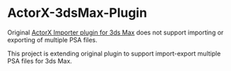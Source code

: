# ActorX-3dsMax-Plugin

Original [ActorX Importer plugin for 3ds Max](https://www.gildor.org/projects/unactorx) does not support importing or exporting of multiple PSA files.

This project is extending original plugin to support import-export multiple PSA files for 3ds Max.
